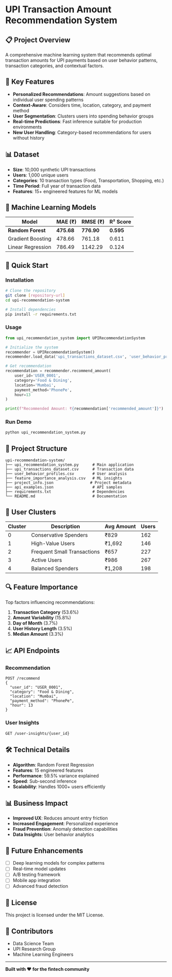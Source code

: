 # UPI Transaction Amount Recommendation System

## 📋 Project Overview

A comprehensive machine learning system that recommends optimal transaction amounts for UPI payments based on user behavior patterns, transaction categories, and contextual factors.

## 🎯 Key Features

- **Personalized Recommendations**: Amount suggestions based on individual user spending patterns
- **Context-Aware**: Considers time, location, category, and payment method
- **User Segmentation**: Clusters users into spending behavior groups
- **Real-time Predictions**: Fast inference suitable for production environments
- **New User Handling**: Category-based recommendations for users without history

## 📊 Dataset

- **Size**: 10,000 synthetic UPI transactions
- **Users**: 1,000 unique users
- **Categories**: 10 transaction types (Food, Transportation, Shopping, etc.)
- **Time Period**: Full year of transaction data
- **Features**: 15+ engineered features for ML models

## 🤖 Machine Learning Models

| Model | MAE (₹) | RMSE (₹) | R² Score |
|-------|---------|----------|----------|
| **Random Forest** | **475.68** | **776.90** | **0.595** |
| Gradient Boosting | 478.66 | 761.18 | 0.611 |
| Linear Regression | 786.49 | 1142.29 | 0.124 |

## 🚀 Quick Start

### Installation

```bash
# Clone the repository
git clone [repository-url]
cd upi-recommendation-system

# Install dependencies
pip install -r requirements.txt
```

### Usage

```python
from upi_recommendation_system import UPIRecommendationSystem

# Initialize the system
recommender = UPIRecommendationSystem()
recommender.load_data('upi_transactions_dataset.csv', 'user_behavior_profiles.csv')

# Get recommendation
recommendation = recommender.recommend_amount(
    user_id='USER_0001',
    category='Food & Dining',
    location='Mumbai',
    payment_method='PhonePe',
    hour=13
)

print(f"Recommended Amount: ₹{recommendation['recommended_amount']}")
```

### Run Demo

```bash
python upi_recommendation_system.py
```

## 📁 Project Structure

```
upi-recommendation-system/
├── upi_recommendation_system.py      # Main application
├── upi_transactions_dataset.csv      # Transaction data
├── user_behavior_profiles.csv        # User analysis
├── feature_importance_analysis.csv   # ML insights
├── project_info.json                # Project metadata
├── api_examples.json                 # API samples
├── requirements.txt                  # Dependencies
└── README.md                         # Documentation
```

## 🎯 User Clusters

| Cluster | Description | Avg Amount | Users |
|---------|-------------|------------|-------|
| 0 | Conservative Spenders | ₹829 | 162 |
| 1 | High-Value Users | ₹1,692 | 146 |
| 2 | Frequent Small Transactions | ₹657 | 227 |
| 3 | Active Users | ₹986 | 267 |
| 4 | Balanced Spenders | ₹1,208 | 198 |

## 🔍 Feature Importance

Top factors influencing recommendations:
1. **Transaction Category** (53.6%)
2. **Amount Variability** (15.8%)
3. **Day of Month** (3.7%)
4. **User History Length** (3.5%)
5. **Median Amount** (3.3%)

## 📈 API Endpoints

### Recommendation
```http
POST /recommend
{
  "user_id": "USER_0001",
  "category": "Food & Dining",
  "location": "Mumbai",
  "payment_method": "PhonePe",
  "hour": 13
}
```

### User Insights
```http
GET /user-insights/{user_id}
```

## 🛠️ Technical Details

- **Algorithm**: Random Forest Regression
- **Features**: 15 engineered features
- **Performance**: 59.5% variance explained
- **Speed**: Sub-second inference
- **Scalability**: Handles 1000+ users efficiently

## 📊 Business Impact

- **Improved UX**: Reduces amount entry friction
- **Increased Engagement**: Personalized experience
- **Fraud Prevention**: Anomaly detection capabilities
- **Data Insights**: User behavior analytics

## 🔮 Future Enhancements

- [ ] Deep learning models for complex patterns
- [ ] Real-time model updates
- [ ] A/B testing framework
- [ ] Mobile app integration
- [ ] Advanced fraud detection

## 📝 License

This project is licensed under the MIT License.

## 👥 Contributors

- Data Science Team
- UPI Research Group
- Machine Learning Engineers

---

**Built with ❤️ for the fintech community**
